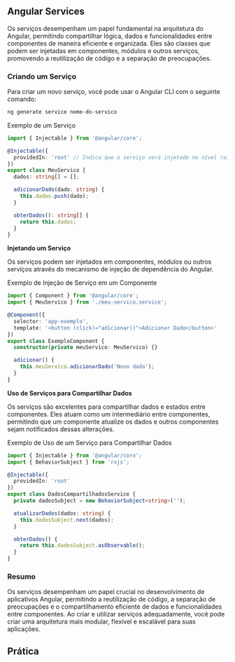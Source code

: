 ## Angular Services

Os serviços desempenham um papel fundamental na arquitetura do Angular, permitindo compartilhar lógica, dados e funcionalidades entre componentes de maneira eficiente e organizada. Eles são classes que podem ser injetadas em componentes, módulos e outros serviços, promovendo a reutilização de código e a separação de preocupações.


### Criando um Serviço

Para criar um novo serviço, você pode usar o Angular CLI com o seguinte comando:

```bash
ng generate service nome-do-servico
```

Exemplo de um Serviço
```typescript
import { Injectable } from '@angular/core';

@Injectable({
  providedIn: 'root' // Indica que o serviço será injetado no nível raiz (singleton).
})
export class MeuServico {
  dados: string[] = [];

  adicionarDado(dado: string) {
    this.dados.push(dado);
  }

  obterDados(): string[] {
    return this.dados;
  }
}
```

**Injetando um Serviço**

Os serviços podem ser injetados em componentes, módulos ou outros serviços através do mecanismo de injeção de dependência do Angular.

Exemplo de Injeção de Serviço em um Componente
```typescript
import { Component } from '@angular/core';
import { MeuServico } from './meu-servico.service';

@Component({
  selector: 'app-exemplo',
  template: '<button (click)="adicionar()">Adicionar Dado</button>'
})
export class ExemploComponent {
  constructor(private meuServico: MeuServico) {}

  adicionar() {
    this.meuServico.adicionarDado('Novo dado');
  }
}
```

**Uso de Serviços para Compartilhar Dados**

Os serviços são excelentes para compartilhar dados e estados entre componentes. Eles atuam como um intermediário entre componentes, permitindo que um componente atualize os dados e outros componentes sejam notificados dessas alterações.

Exemplo de Uso de um Serviço para Compartilhar Dados
```typescript
import { Injectable } from '@angular/core';
import { BehaviorSubject } from 'rxjs';

@Injectable({
  providedIn: 'root'
})
export class DadosCompartilhadosService {
  private dadosSubject = new BehaviorSubject<string>('');

  atualizarDados(dados: string) {
    this.dadosSubject.next(dados);
  }

  obterDados() {
    return this.dadosSubject.asObservable();
  }
}
```
### Resumo

Os serviços desempenham um papel crucial no desenvolvimento de aplicativos Angular, permitindo a reutilização de código, a separação de preocupações e o compartilhamento eficiente de dados e funcionalidades entre componentes. Ao criar e utilizar serviços adequadamente, você pode criar uma arquitetura mais modular, flexível e escalável para suas aplicações.

## Prática 